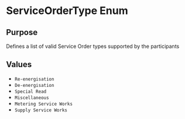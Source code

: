 # ServiceOrderType Enum

## Purpose

Defines a list of valid Service Order types supported by the participants

## Values

- `Re-energisation`
- `De-energisation`
- `Special Read`
- `Miscellaneous`
- `Metering Service Works`
- `Supply Service Works`

